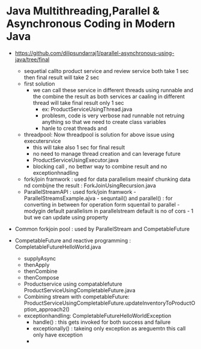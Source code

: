 # Java Multithreading,Parallel & Asynchronous Coding in Modern Java
- https://github.com/dilipsundarraj1/parallel-asynchronous-using-java/tree/final

  - sequetial callto product service and review service both take 1 sec then final result will take 2 sec
  - first solution
      - we can call these service in different threads using runnable and the combine the result as both services ar caaling in different thread will take final result only 1 sec
          - ex: ProductServiceUsingThread.java
          - problesm, code is very verbose nad runnable not retruing anything so that we need to create class variables
          - hanle to creat threads and 
  - threadpool:  Now threadpool is solution for above issue using executersrvice
     - this will take also 1 sec for final result
     - no need to manage thread creation and can leverage future
     - ProductServiceUsingExecutor.java
     - blocking call , no bettwr way to combine result and no exceptionhnadling
  - fork/join framwork : used for data parallelism meainf chunking data nd combijne the result : ForkJoinUsingRecursion.java
  - ParallelStreamAPI : used fork/join framwork
              - ParallelStreamsExample.ajva
              - sequntail() and parallel() : for converting in between for operation form squentail to parallel
              -  modygin default parallelism in parallelstream default is no of cors - 1 but we can update using property
 - Common forkjoin pool : used by ParallelStream and CompetableFuture
 - CompetableFuture and reactive programming : CompletableFutureHelloWorld.java
     - supplyAsync
     - thenApply
     - thenCombine
     - thenCompose
     - Productservice using compatablefuture  ProductServiceUsingCompletableFuture.java
     - Combining stream with competableFuture: ProductServiceUsingCompletableFuture.updateInventoryToProductOption_approach2()
     - exceptionhandling: CompletableFutureHelloWorldException
          - handle() :  this gets invoked for both success and failure
          - exceptionally() : takeing only exception as areguemtn this call only have exception
          - 
